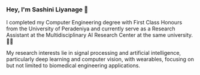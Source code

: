 ### Hey, I'm Sashini Liyanage 👋

I completed my Computer Engineering degree with First Class Honours from the University of Peradeniya and currently serve as a Research Assistant at the Multidisciplinary AI Research Center at the same university. :student:

My research interests lie in signal processing and artificial intelligence, particularly deep learning and computer vision, with wearables, focusing on but not limited to biomedical engineering applications.
